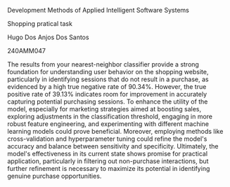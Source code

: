 Development Methods of Applied Intelligent Software Systems

Shopping pratical task

Hugo Dos Anjos Dos Santos

240AMM047

The results from your nearest-neighbor classifier provide a strong foundation for understanding user behavior on the shopping website, particularly in identifying sessions that do not result in a purchase, as evidenced by a high true negative rate of 90.34%. However, the true positive rate of 39.13% indicates room for improvement in accurately capturing potential purchasing sessions.
To enhance the utility of the model, especially for marketing strategies aimed at boosting sales, exploring adjustments in the classification threshold, engaging in more robust feature engineering, and experimenting with different machine learning models could prove beneficial. Moreover, employing methods like cross-validation and hyperparameter tuning could refine the model's accuracy and balance between sensitivity and specificity.
Ultimately, the model's effectiveness in its current state shows promise for practical application, particularly in filtering out non-purchase interactions, but further refinement is necessary to maximize its potential in identifying genuine purchase opportunities.








